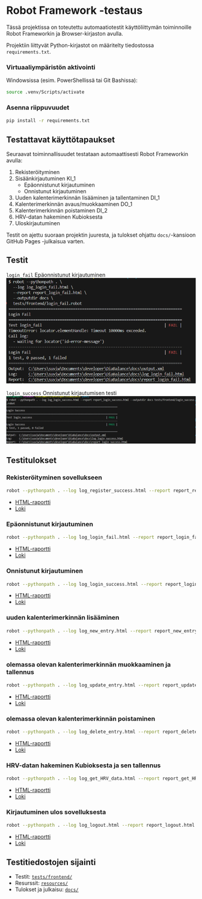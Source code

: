 # Robot Framework -testaus

Tässä projektissa on toteutettu automaatiotestit käyttöliittymän toiminnoille Robot Frameworkin ja Browser-kirjaston avulla.

Projektiin liittyvät Python-kirjastot on määritelty tiedostossa `requirements.txt`.

### Virtuaaliympäristön aktivointi

Windowsissa (esim. PowerShellissä tai Git Bashissa):
```bash
source .venv/Scripts/activate
```

### Asenna riippuvuudet
```bash
pip install -r requirements.txt
```


## Testattavat käyttötapaukset

Seuraavat toiminnallisuudet testataan automaattisesti Robot Frameworkin avulla:

1. Rekisteröityminen
2. Sisäänkirjautuminen KI_1
   - Epäonnistunut kirjautuminen
   - Onnistunut kirjautuminen
3. Uuden kalenterimerkinnän lisääminen ja tallentaminen DI_1
4. Kalenterimerkinnän avaus/muokkaaminen DO_1
5. Kalenterimerkinnän poistaminen DI_2
6. HRV-datan hakeminen Kubioksesta
7. Uloskirjautuminen

Testit on ajettu suoraan projektin juuresta, ja tulokset ohjattu `docs/`-kansioon GitHub Pages -julkaisua varten.

## Testit

`login_fail` Epäonnistunut kirjautuminen  
![login FAIL](screenshots/login_FAIL.png)

`login_success` Onnistunut kirjautumisen testi  
![login SUCCESS](screenshots/login_SUCCESS.png)

## Testitulokset

### Rekisteröityminen sovellukseen

```bash
robot --pythonpath . --log log_register_success.html --report report_register_success.html --outputdir docs tests/frontend/register_success.robot
```
- [HTML-raportti](report_register_success.html)
- [Loki](log_register_success.html)

### Epäonnistunut kirjautuminen

```bash
robot --pythonpath . --log log_login_fail.html --report report_login_fail.html --outputdir docs tests/frontend/login_fail.robot
```

- [HTML-raportti](report_login_fail.html)
- [Loki](log_login_fail.html)

### Onnistunut kirjautuminen

```bash
robot --pythonpath . --log log_login_success.html --report report_login_success.html --outputdir docs tests/frontend/login_success.robot
```

- [HTML-raportti](report_login_success.html)
- [Loki](log_login_success.html)

### uuden kalenterimerkinnän lisääminen

```bash
robot --pythonpath . --log log_new_entry.html --report report_new_entry.html --outputdir docs tests/frontend/new_entry.robot
```
- [HTML-raportti](report_new_entry.html)
- [Loki](log_new_entry.html)

### olemassa olevan kalenterimerkinnän muokkaaminen ja tallennus

```bash
robot --pythonpath . --log log_update_entry.html --report report_update_entry.html --outputdir docs tests/frontend/update_entry.robot
```
- [HTML-raportti](report_update_entry.html)
- [Loki](log_update_entry.html)


### olemassa olevan kalenterimerkinnän poistaminen

```bash
robot --pythonpath . --log log_delete_entry.html --report report_delete_entry.html --outputdir docs tests/frontend/delete_entry.robot
```
- [HTML-raportti](report_delete_entry.html)
- [Loki](log_delete_entry.html)

### HRV-datan hakeminen Kubioksesta ja sen tallennus

```bash
robot --pythonpath . --log log_get_HRV_data.html --report report_get_HRV_data.html --outputdir docs tests/frontend/get_HRV_data.robot
```
- [HTML-raportti](report_delete_entry.html)
- [Loki](log_delete_entry.html)

### Kirjautuminen ulos sovelluksesta

```bash
robot --pythonpath . --log log_logout.html --report report_logout.html --outputdir docs tests/frontend/log_out.robot
```
- [HTML-raportti](report_logout.html)
- [Loki](log_logout.html)



## Testitiedostojen sijainti

- Testit: [`tests/frontend/`](../tests/frontend/)
- Resurssit: [`resources/`](../resources/)
- Tulokset ja julkaisu: [`docs/`](../docs/)

